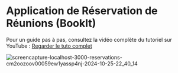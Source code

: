 # Application de Réservation de Réunions (BookIt)

Pour un guide pas à pas, consultez la vidéo complète du tutoriel sur YouTube :
[Regarder le tuto complet](https://youtu.be/_ICz8Tj3fzU)


![screencapture-localhost-3000-reservations-cm2oozoov00059ew1yassp4nj-2024-10-25-22_40_14](https://github.com/user-attachments/assets/715551af-3c42-4867-b071-a133b1dc1524)


